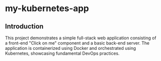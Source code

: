 # my-kubernetes-app

## Introduction

This project demonstrates a simple full-stack web application consisting of a front-end "Click on me" component and a basic back-end server. The application is containerized using Docker and orchestrated using Kubernetes, showcasing fundamental DevOps practices.
